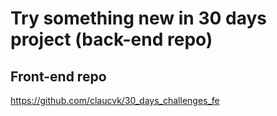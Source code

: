 # Try something new in 30 days project (back-end repo)

## Front-end repo
https://github.com/claucvk/30_days_challenges_fe

